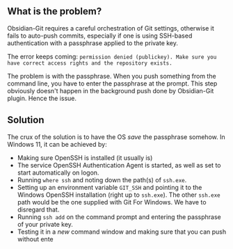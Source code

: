 ## What is the problem?
Obsidian-Git requires a careful orchestration of Git settings, otherwise it fails to auto-push commits, especially if one is using SSH-based authentication with a passphrase applied to the private key.

The error keeps coming: `permission denied (publickey). Make sure you have correct access rights and the repository exists.`

The problem is with the passphrase. When you push something from the command line, you have to enter the passphrase at the prompt. This step obviously doesn't happen in the background push done by Obsidian-Git plugin. Hence the issue.

## Solution
The crux of the solution is to have the OS _save_ the passphrase somehow. In Windows 11, it can be achieved by:
- Making sure OpenSSH is installed (it usually is)
- The service OpenSSH Authentication Agent is started, as well as set to start automatically on logon.
- Running `where ssh` and noting down the path(s) of `ssh.exe`.
- Setting up an environment variable `GIT_SSH` and pointing it to the Windows OpenSSH installation (right up to `ssh.exe`). The other `ssh.exe` path would be the one supplied with Git For Windows. We have to disregard that.
- Running `ssh add` on the command prompt and entering the passphrase of your private key.
- Testing it in a _new_ command window and making sure that you can push without ente